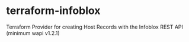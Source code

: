 # terraform-infoblox
Terraform Provider for creating Host Records with the Infoblox REST API (minimum wapi v1.2.1)
